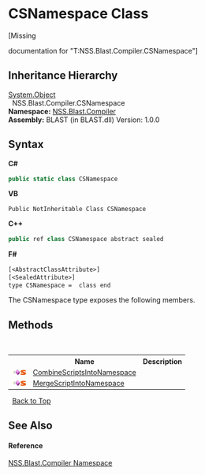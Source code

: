 # CSNamespace Class
 

\[Missing <summary> documentation for "T:NSS.Blast.Compiler.CSNamespace"\]


## Inheritance Hierarchy
<a href="https://docs.microsoft.com/dotnet/api/system.object" target="_blank" rel="noopener noreferrer">System.Object</a><br />&nbsp;&nbsp;NSS.Blast.Compiler.CSNamespace<br />
**Namespace:**&nbsp;<a href="26a25caa-f50b-92ad-f15c-dbb9db1493ae.md">NSS.Blast.Compiler</a><br />**Assembly:**&nbsp;BLAST (in BLAST.dll) Version: 1.0.0

## Syntax

**C#**<br />
``` C#
public static class CSNamespace
```

**VB**<br />
``` VB
Public NotInheritable Class CSNamespace
```

**C++**<br />
``` C++
public ref class CSNamespace abstract sealed
```

**F#**<br />
``` F#
[<AbstractClassAttribute>]
[<SealedAttribute>]
type CSNamespace =  class end
```

The CSNamespace type exposes the following members.


## Methods
&nbsp;<table><tr><th></th><th>Name</th><th>Description</th></tr><tr><td>![Public method](media/pubmethod.gif "Public method")![Static member](media/static.gif "Static member")</td><td><a href="dac33fa1-9f73-9b69-ad33-bf45dc9e5677.md">CombineScriptsIntoNamespace</a></td><td /></tr><tr><td>![Public method](media/pubmethod.gif "Public method")![Static member](media/static.gif "Static member")</td><td><a href="673fd358-12bf-42a3-5c6e-507dfb92eec7.md">MergeScriptIntoNamespace</a></td><td /></tr></table>&nbsp;
<a href="#csnamespace-class">Back to Top</a>

## See Also


#### Reference
<a href="26a25caa-f50b-92ad-f15c-dbb9db1493ae.md">NSS.Blast.Compiler Namespace</a><br />